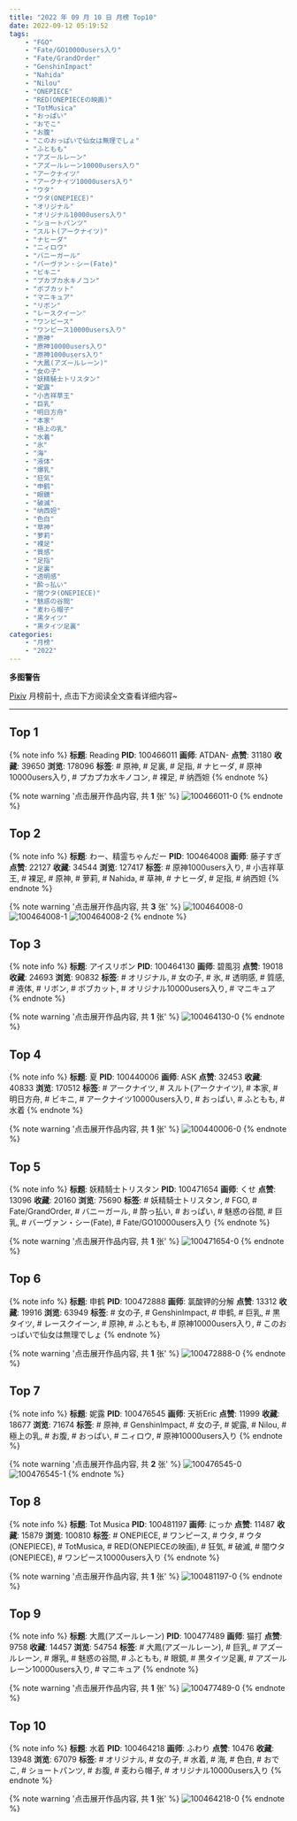 ```yaml
---
title: "2022 年 09 月 10 日 月榜 Top10"
date: 2022-09-12 05:19:52
tags:
    - "FGO"
    - "Fate/GO10000users入り"
    - "Fate/GrandOrder"
    - "GenshinImpact"
    - "Nahida"
    - "Nilou"
    - "ONEPIECE"
    - "RED(ONEPIECEの映画)"
    - "TotMusica"
    - "おっぱい"
    - "おでこ"
    - "お腹"
    - "このおっぱいで仙女は無理でしょ"
    - "ふともも"
    - "アズールレーン"
    - "アズールレーン10000users入り"
    - "アークナイツ"
    - "アークナイツ10000users入り"
    - "ウタ"
    - "ウタ(ONEPIECE)"
    - "オリジナル"
    - "オリジナル10000users入り"
    - "ショートパンツ"
    - "スルト(アークナイツ)"
    - "ナヒーダ"
    - "ニィロウ"
    - "バニーガール"
    - "バーヴァン・シー(Fate)"
    - "ビキニ"
    - "プカプカ水キノコン"
    - "ボブカット"
    - "マニキュア"
    - "リボン"
    - "レースクイーン"
    - "ワンピース"
    - "ワンピース10000users入り"
    - "原神"
    - "原神10000users入り"
    - "原神1000users入り"
    - "大鳳(アズールレーン)"
    - "女の子"
    - "妖精騎士トリスタン"
    - "妮露"
    - "小吉祥草王"
    - "巨乳"
    - "明日方舟"
    - "本家"
    - "極上の乳"
    - "水着"
    - "氷"
    - "海"
    - "液体"
    - "爆乳"
    - "狂気"
    - "申鹤"
    - "眼鏡"
    - "破滅"
    - "纳西妲"
    - "色白"
    - "草神"
    - "萝莉"
    - "裸足"
    - "質感"
    - "足指"
    - "足裏"
    - "透明感"
    - "酔っ払い"
    - "闇ウタ(ONEPIECE)"
    - "魅惑の谷間"
    - "麦わら帽子"
    - "黒タイツ"
    - "黒タイツ足裏"
categories:
    - "月榜"
    - "2022"
---
```


<i class="fa fa-triangle-exclamation"></i>**多图警告**<i class="fa fa-triangle-exclamation"></i>

[Pixiv](https://www.pixiv.net/) 月榜前十, 点击下方阅读全文查看详细内容~

<!-- more -->

---

## Top 1

{% note info %}
**标题**: Reading
**PID**: 100466011 **画师**: ATDAN-
**点赞**: 31180 **收藏**: 39650 **浏览**: 178096
**标签**: # 原神, # 足裏, # 足指, # ナヒーダ, # 原神10000users入り, # プカプカ水キノコン, # 裸足, # 纳西妲
{% endnote %}

{% note warning '点击展开作品内容, 共 **1** 张' %}
![100466011-0](https://i.pixiv.re/img-original/img/2022/08/16/21/25/55/100466011_p0.jpg)
{% endnote %}

## Top 2

{% note info %}
**标题**: わー、精霊ちゃんだー
**PID**: 100464008 **画师**: 藤子すぎ
**点赞**: 22127 **收藏**: 34544 **浏览**: 127417
**标签**: # 原神1000users入り, # 小吉祥草王, # 裸足, # 原神, # 萝莉, # Nahida, # 草神, # ナヒーダ, # 足指, # 纳西妲
{% endnote %}

{% note warning '点击展开作品内容, 共 **3** 张' %}
![100464008-0](https://i.pixiv.re/img-original/img/2022/08/15/11/36/40/100464008_p0.jpg)
![100464008-1](https://i.pixiv.re/img-original/img/2022/08/15/11/36/40/100464008_p1.jpg)
![100464008-2](https://i.pixiv.re/img-original/img/2022/08/15/11/36/40/100464008_p2.jpg)
{% endnote %}

## Top 3

{% note info %}
**标题**: アイスリボン
**PID**: 100464130 **画师**: 碧風羽
**点赞**: 19018 **收藏**: 24693 **浏览**: 90832
**标签**: # オリジナル, # 女の子, # 氷, # 透明感, # 質感, # 液体, # リボン, # ボブカット, # オリジナル10000users入り, # マニキュア
{% endnote %}

{% note warning '点击展开作品内容, 共 **1** 张' %}
![100464130-0](https://i.pixiv.re/img-original/img/2022/08/14/00/08/12/100464130_p0.jpg)
{% endnote %}

## Top 4

{% note info %}
**标题**: 夏
**PID**: 100440006 **画师**: ASK
**点赞**: 32453 **收藏**: 40833 **浏览**: 170512
**标签**: # アークナイツ, # スルト(アークナイツ), # 本家, # 明日方舟, # ビキニ, # アークナイツ10000users入り, # おっぱい, # ふともも, # 水着
{% endnote %}

{% note warning '点击展开作品内容, 共 **1** 张' %}
![100440006-0](https://i.pixiv.re/img-original/img/2022/08/13/01/14/10/100440006_p0.png)
{% endnote %}

## Top 5

{% note info %}
**标题**: 妖精騎士トリスタン
**PID**: 100471654 **画师**: くせ
**点赞**: 13096 **收藏**: 20160 **浏览**: 75690
**标签**: # 妖精騎士トリスタン, # FGO, # Fate/GrandOrder, # バニーガール, # 酔っ払い, # おっぱい, # 魅惑の谷間, # 巨乳, # バーヴァン・シー(Fate), # Fate/GO10000users入り
{% endnote %}

{% note warning '点击展开作品内容, 共 **1** 张' %}
![100471654-0](https://i.pixiv.re/img-original/img/2022/08/14/09/56/22/100471654_p0.png)
{% endnote %}

## Top 6

{% note info %}
**标题**: 申鹤
**PID**: 100472888 **画师**: 氯酸钾的分解
**点赞**: 13312 **收藏**: 19916 **浏览**: 63949
**标签**: # 女の子, # GenshinImpact, # 申鹤, # 巨乳, # 黒タイツ, # レースクイーン, # 原神, # ふともも, # 原神10000users入り, # このおっぱいで仙女は無理でしょ
{% endnote %}

{% note warning '点击展开作品内容, 共 **1** 张' %}
![100472888-0](https://i.pixiv.re/img-original/img/2022/08/14/11/24/02/100472888_p0.jpg)
{% endnote %}

## Top 7

{% note info %}
**标题**: 妮露
**PID**: 100476545 **画师**: 天祈Eric
**点赞**: 11999 **收藏**: 18677 **浏览**: 71674
**标签**: # 原神, # GenshinImpact, # 女の子, # 妮露, # Nilou, # 極上の乳, # お腹, # おっぱい, # ニィロウ, # 原神10000users入り
{% endnote %}

{% note warning '点击展开作品内容, 共 **2** 张' %}
![100476545-0](https://i.pixiv.re/img-original/img/2022/08/14/15/28/12/100476545_p0.jpg)
![100476545-1](https://i.pixiv.re/img-original/img/2022/08/14/15/28/12/100476545_p1.jpg)
{% endnote %}

## Top 8

{% note info %}
**标题**: Tot Musica
**PID**: 100481197 **画师**: にっか
**点赞**: 11487 **收藏**: 15879 **浏览**: 100810
**标签**: # ONEPIECE, # ワンピース, # ウタ, # ウタ(ONEPIECE), # TotMusica, # RED(ONEPIECEの映画), # 狂気, # 破滅, # 闇ウタ(ONEPIECE), # ワンピース10000users入り
{% endnote %}

{% note warning '点击展开作品内容, 共 **1** 张' %}
![100481197-0](https://i.pixiv.re/img-original/img/2022/08/14/18/39/19/100481197_p0.jpg)
{% endnote %}

## Top 9

{% note info %}
**标题**: 大鳳(アズールレーン)
**PID**: 100477489 **画师**: 猫打
**点赞**: 9758 **收藏**: 14457 **浏览**: 54754
**标签**: # 大鳳(アズールレーン), # 巨乳, # アズールレーン, # 爆乳, # 魅惑の谷間, # ふともも, # 眼鏡, # 黒タイツ足裏, # アズールレーン10000users入り, # マニキュア
{% endnote %}

{% note warning '点击展开作品内容, 共 **1** 张' %}
![100477489-0](https://i.pixiv.re/img-original/img/2022/08/14/15/53/29/100477489_p0.jpg)
{% endnote %}

## Top 10

{% note info %}
**标题**: 水着
**PID**: 100464218 **画师**: ふわり
**点赞**: 10476 **收藏**: 13948 **浏览**: 67079
**标签**: # オリジナル, # 女の子, # 水着, # 海, # 色白, # おでこ, # ショートパンツ, # お腹, # 麦わら帽子, # オリジナル10000users入り
{% endnote %}

{% note warning '点击展开作品内容, 共 **1** 张' %}
![100464218-0](https://i.pixiv.re/img-original/img/2022/08/14/00/11/08/100464218_p0.jpg)
{% endnote %}
